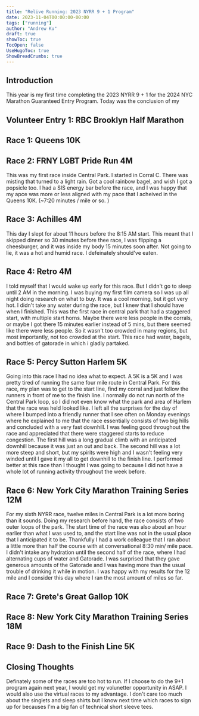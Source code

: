 ```yaml
---
title: "Relive Running: 2023 NYRR 9 + 1 Program"
date: 2023-11-04T00:00:00-00:00
tags: ["running"]
author: "Andrew Ku"
draft: true
showToc: true
TocOpen: false
UseHugoToc: true
ShowBreadCrumbs: true
---
```


## Introduction
This year is my first time completing the 2023 NYRR 9 + 1 for the 2024 NYC Marathon Guaranteed Entry Program. Today was the conclusion of my

## Volunteer Entry 1: RBC Brooklyn Half Marathon

## Race 1: Queens 10K 

## Race 2: FRNY LGBT Pride Run 4M
This was my first race inside Central Park. I started in Corral C. There was misting that turned to a light rain. Got a cool rainbow bagel, and wish I got a popsicle too. I had a SIS energy bar before the race, and I was happy that my apce was more or less aligned with my pace that I acheived in the Queens 10K. (~7:20 minutes / mile or so. )

## Race 3: Achilles 4M
This day I slept for about 11 hours before the 8:15 AM start. This meant that I skipped dinner so 30 minutes before thee race, I was flipping a cheesburger, and it was inside my body 15 minutes soon after. Not going to lie, it was a hot and humid race. I defeinately should've eaten. 

## Race 4: Retro 4M
I told myself that I would wake up early for this race. But I didn't go to sleep until 2 AM in the morning. I was buying my first film camera so I was up all night doing research on what to buy. It was a cool morning, but it got very hot. I didn't take any water during the race, but I knew that I should have when I finished. This was the first race in central park that had a staggered start, with multiple start horns. Maybe there were less people in the corrals, or maybe I got there 15 minutes earlier instead of 5 mins, but there seemed like there were less people. So it wasn't too crowded in many regions, but most importantly, not too crowded at the start. This race had water, bagels, and bottles of gatorade in which i gladly partaked. 

## Race 5: Percy Sutton Harlem 5K
Going into this race I had no idea what to expect. A 5K is a 5K and I was pretty tired of running the same four mile route in Central Park. For this race, my plan was to get to the start line, find my corral and just follow the runners in front of me to the finish line. I normally do not run north of the Central Park loop, so I did not even know what the park and area of Harlem that the race was held looked like. I left all the surprises for the day of where I bumped into a friendly runner that I see often on Monday evenings where he explained to me that the race essentially consists of two big hills and concluded with a very fast downhill. I was feeling good throughout the race and appreciated that there were staggered starts to reduce congestion. The first hill was a long gradual climb with an anticipated downhill because it was just an out and back. The second hill was a lot more steep and short, but my spirits were high and I wasn't feeling very winded until I gave it my all to get downhill to the finish line. I performed better at this race than I thought I was going to because I did not have a whole lot of running activity throughout the week before.

## Race 6: New York City Marathon Training Series 12M
For my sixth NYRR race, twelve miles in Central Park is a lot more boring than it sounds. Doing my research before hand, the race consists of two outer loops of the park. The start time of the race was also about an hour earlier than what I was used to, and the start line was not in the usual place that I anticipated it to be. Thankfully I had a work colleague that I ran about a little more than half the course with at conversational 8:30 min/ mile pace. I didn't intake any hydration until the second half of the race, where I had alternating cups of water and Gatorade. I was surprised that they gave generous amounts of the Gatorade and I was having more than the usual trouble of drinking it while in motion. I was happy with my results for the 12 mile and I consider this day where I ran the most amount of miles so far. 

## Race 7: Grete's Great Gallop 10K

## Race 8: New York City Marathon Training Series 18M

## Race 9: Dash to the Finish Line 5K

## Closing Thoughts
Definately some of the races are too hot to run. If I choose to do the 9+1 program again next year, I would get my volunetter opportunity in ASAP. I would also use the virtual races to my advantage. I don't care too much about the singlets and sleep shirts but I know next time which races to sign up for becauses I'm a big fan of technical short sleeve tees. 
